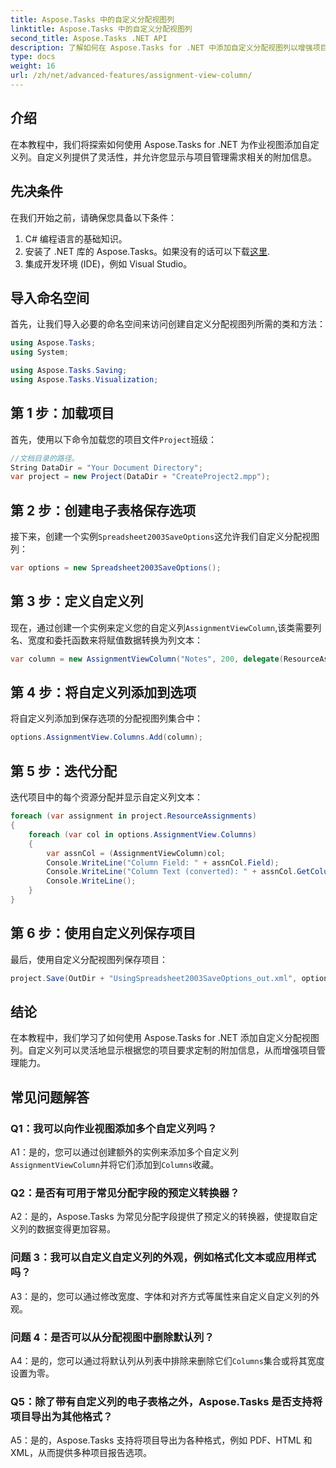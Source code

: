 ```yaml
---
title: Aspose.Tasks 中的自定义分配视图列
linktitle: Aspose.Tasks 中的自定义分配视图列
second_title: Aspose.Tasks .NET API
description: 了解如何在 Aspose.Tasks for .NET 中添加自定义分配视图列以增强项目管理功能。
type: docs
weight: 16
url: /zh/net/advanced-features/assignment-view-column/
---
```

## 介绍

在本教程中，我们将探索如何使用 Aspose.Tasks for .NET 为作业视图添加自定义列。自定义列提供了灵活性，并允许您显示与项目管理需求相关的附加信息。

## 先决条件

在我们开始之前，请确保您具备以下条件：

1. C# 编程语言的基础知识。
2. 安装了 .NET 库的 Aspose.Tasks。如果没有的话可以下载[这里](https://releases.aspose.com/tasks/net/).
3. 集成开发环境 (IDE)，例如 Visual Studio。

## 导入命名空间

首先，让我们导入必要的命名空间来访问创建自定义分配视图列所需的类和方法：

```csharp
using Aspose.Tasks;
using System;

using Aspose.Tasks.Saving;
using Aspose.Tasks.Visualization;

```

## 第 1 步：加载项目

首先，使用以下命令加载您的项目文件`Project`班级：

```csharp
//文档目录的路径。
String DataDir = "Your Document Directory";
var project = new Project(DataDir + "CreateProject2.mpp");
```

## 第 2 步：创建电子表格保存选项

接下来，创建一个实例`Spreadsheet2003SaveOptions`这允许我们自定义分配视图列：

```csharp
var options = new Spreadsheet2003SaveOptions();
```

## 第 3 步：定义自定义列

现在，通过创建一个实例来定义您的自定义列`AssignmentViewColumn`,该类需要列名、宽度和委托函数来将赋值数据转换为列文本：

```csharp
var column = new AssignmentViewColumn("Notes", 200, delegate(ResourceAssignment assignment) { return assignment.Get(Asn.NotesText); });
```

## 第 4 步：将自定义列添加到选项

将自定义列添加到保存选项的分配视图列集合中：

```csharp
options.AssignmentView.Columns.Add(column);
```

## 第 5 步：迭代分配

迭代项目中的每个资源分配并显示自定义列文本：

```csharp
foreach (var assignment in project.ResourceAssignments)
{
    foreach (var col in options.AssignmentView.Columns)
    {
        var assnCol = (AssignmentViewColumn)col;
        Console.WriteLine("Column Field: " + assnCol.Field);
        Console.WriteLine("Column Text (converted): " + assnCol.GetColumnText(assignment));
        Console.WriteLine();
    }
}
```

## 第 6 步：使用自定义列保存项目

最后，使用自定义分配视图列保存项目：

```csharp
project.Save(OutDir + "UsingSpreadsheet2003SaveOptions_out.xml", options);
```

## 结论

在本教程中，我们学习了如何使用 Aspose.Tasks for .NET 添加自定义分配视图列。自定义列可以灵活地显示根据您的项目要求定制的附加信息，从而增强项目管理能力。

## 常见问题解答

### Q1：我可以向作业视图添加多个自定义列吗？

 A1：是的，您可以通过创建额外的实例来添加多个自定义列`AssignmentViewColumn`并将它们添加到`Columns`收藏。

### Q2：是否有可用于常见分配字段的预定义转换器？

A2：是的，Aspose.Tasks 为常见分配字段提供了预定义的转换器，使提取自定义列的数据变得更加容易。

### 问题 3：我可以自定义自定义列的外观，例如格式化文本或应用样式吗？

A3：是的，您可以通过修改宽度、字体和对齐方式等属性来自定义自定义列的外观。

### 问题 4：是否可以从分配视图中删除默认列？

 A4：是的，您可以通过将默认列从列表中排除来删除它们`Columns`集合或将其宽度设置为零。

### Q5：除了带有自定义列的电子表格之外，Aspose.Tasks 是否支持将项目导出为其他格式？

A5：是的，Aspose.Tasks 支持将项目导出为各种格式，例如 PDF、HTML 和 XML，从而提供多种项目报告选项。